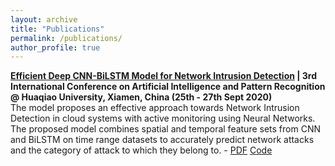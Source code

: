 ```yaml
---
layout: archive
title: "Publications"
permalink: /publications/
author_profile: true
---
```


**[Efficient Deep CNN-BiLSTM Model for Network Intrusion Detection](https://dl.acm.org/doi/10.1145/3430199.3430224) | 3rd International Conference on Artificial Intelligence and Pattern Recognition @ Huaqiao University, Xiamen, China (25th - 27th Sept 2020)**\
The model proposes an effective approach towards Network Intrusion Detection in cloud systems with active monitoring using Neural Networks. The proposed model combines spatial and temporal feature sets from CNN and BiLSTM on time range datasets to accurately predict network attacks and the category of attack to which they belong to. - [PDF](https://jaysinha.me/files/aipr_20_ids_paper_pre_print.pdf) [Code](https://git.jaysinha.me/jaysinha/Efficient-CNN-BiLSTM-for-Network-IDS)
